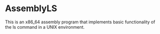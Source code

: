 # AssemblyLS
This is an x86_64 assembly program that implements basic functionality of the ls command in a UNIX environment.
